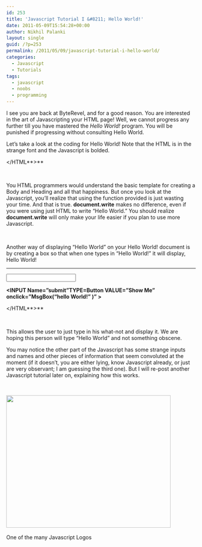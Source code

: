 ```yaml
---
id: 253
title: 'Javascript Tutorial I &#8211; Hello World!'
date: 2011-05-09T15:54:28+00:00
author: Nikhil Palanki
layout: single
guid: /?p=253
permalink: /2011/05/09/javascript-tutorial-i-hello-world/
categories:
  - Javascript
  - Tutorials
tags:
  - javascript
  - noobs
  - programming
---
```

I see you are back at ByteRevel, and for a good reason. You are interested in the art of Javascripting your HTML page! Well, we cannot progress any further till you have mastered the _Hello World!_ program. You will be punished if progressing without consulting Hello World.

Let&#8217;s take a look at the coding for Hello World! Note that the HTML is in the strange font and the Javascript is bolded.

<HTML>

<HEAD>

<TITLE></TITLE>

</HEAD>

<BODY>

**<script type=&#8221;text/javascript&#8221;>**
  
**document.write(&#8220;Hello World!&#8221; )**
  
**</script>**

</BODY>

</HTML**>**

&nbsp;

You HTML programmers would understand the basic template for creating a Body and Heading and all that happiness. But once you look at the Javascript, you&#8217;ll realize that using the function provided is just wasting your time. And that is true. **document.write** makes no difference, even if you were using just HTML to write &#8220;Hello World.&#8221; You should realize **document.write** will only make your life easier if you plan to use more Javascript.

&nbsp;

Another way of displaying &#8220;Hello World&#8221; on your Hello World! document is by creating a box so that when one types in &#8220;Hello World!&#8221; it will display, Hello World!

<HTML>

<HEAD>

<TITLE></TITLE>

</HEAD>

<BODY>

**<SCRIPT Language =&#8221;JavaScript&#8221; >**

**function MsgBox (textstring) {**

**alert (textstring) }**

**</SCRIPT>**

 ****

<FORM>

**<INPUT Name =&#8221;text1&#8243; TYPE=text>**

**<INPUT Name=&#8221;submit&#8221;TYPE=Button VALUE=&#8221;Show Me&#8221; onclick=&#8221;MsgBox(&#8220;hello World!&#8221; )&#8221; >**

</FORM>

</BODY>

</HTML**>**

&nbsp;

This allows the user to just type in his what-not and display it. We are hoping this person will type &#8220;Hello World&#8221; and not something obscene.

You may notice the other part of the Javascript has some strange inputs and names and other pieces of information that seem convoluted at the moment (if it doesn&#8217;t, you are either lying, know Javascript already, or just are very observant; I am guessing the third one). But I will re-post another Javascript tutorial later on, explaining how this works.

&nbsp;

<div id="attachment_255" style="max-width: 447px" class="wp-caption aligncenter">
  <a rel="attachment wp-att-255" href="/2011/05/09/javascript-tutorial-i-hello-world/best-javascript-resources1/"><img class="size-full wp-image-255" src="/wp-content/uploads/2011/05/best-javascript-resources1.jpg" alt="" width="437" height="352" srcset="/wp-content/uploads/2011/05/best-javascript-resources1.jpg 437w, /wp-content/uploads/2011/05/best-javascript-resources1-300x241.jpg 300w" sizes="(max-width: 437px) 100vw, 437px" /></a>
  
  <p class="wp-caption-text">
    One of the many Javascript Logos
  </p>
</div>
